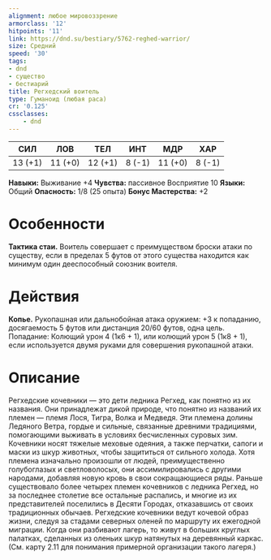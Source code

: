 ```yaml
---
alignment: любое мировоззрение
armorclass: '12'
hitpoints: '11'
link: https://dnd.su/bestiary/5762-reghed-warrior/
size: Средний
speed: '30'
tags:
- dnd
- существо
- бестиарий
title: Регхедский воитель
type: Гуманоид (любая раса)
cr: '0.125'
cssclasses:
    - dnd
---
```



| СИЛ | ЛОВ | ТЕЛ | ИНТ | МДР | ХАР |
|---|---|---|---|---|---|
| 13 (+1) | 11 (+0) | 12 (+1) | 8 (-1) | 11 (+0) | 8 (-1) |
**Навыки:** Выживание +4
**Чувства:** пассивное Восприятие 10
**Языки:** Общий
**Опасность:** 1/8 (25 опыта)
**Бонус Мастерства:** +2


# Особенности
**Тактика стаи.** Воитель совершает с преимуществом броски атаки по существу, если в пределах 5 футов от этого существа находится как минимум один дееспособный союзник воителя.


# Действия
**Копье.** Рукопашная или дальнобойная атака оружием: +3 к попаданию, досягаемость 5 футов или дистанция 20/60 футов, одна цель. Попадание: Колющий урон 4 (1к6 + 1), или колющий урон 5 (1к8 + 1), если используется двумя руками для совершения рукопашной атаки.


# Описание
Регхедские кочевники — это дети ледника Регхед, как понятно из их названия. Они принадлежат дикой природе, что понятно из названий их племен — племя Лося, Тигра, Волка и Медведя. Эти племена долины Ледяного Ветра, гордые и сильные, связанные древними традициями, помогающими выживать в условиях бесчисленных суровых зим. Кочевники носят тяжелые меховые одеяния, а также перчатки, сапоги и маски из шкур животных, чтобы защититься от сильного холода. Хотя племена изначально произошли от людей, преимущественно голубоглазых и светловолосых, они ассимилировались с другими народами, добавляя новую кровь в свои сокращающиеся ряды. Раньше существовало более четырех племен кочевников с ледника Регхед, но за последнее столетие все остальные распались, и многие из их представителей поселились в Десяти Городах, отказавшись от своих традиционных обычаев. Регхедские кочевники ведут кочевой образ жизни, следуя за стадами северных оленей по маршруту их ежегодной миграции. Когда они разбивают лагерь, то живут в больших круглых палатках, сделанных из оленьих шкур натянутых на деревянный каркас. (См. карту 2.11 для понимания примерной организации такого лагеря.)